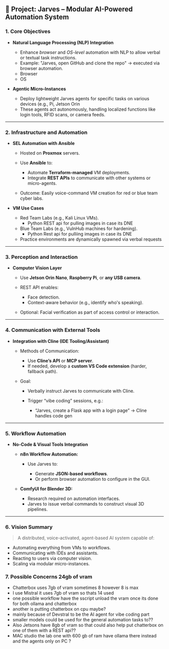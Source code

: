 ## 🧠 Project: Jarves – Modular AI-Powered Automation System

### 1. **Core Objectives**

- **Natural Language Processing (NLP) Integration**
    
    - Enhance _browser_ and _OS-level_ automation with NLP to allow verbal or textual task instructions.
    - Example: "Jarves, open GitHub and clone the repo" → executed via browser automation.
    - Browser
    - OS
- **Agentic Micro-Instances**
    
    - Deploy lightweight Jarves agents for specific tasks on various devices (e.g., Pi, Jetson Orin
    - These agents act autonomously, handling localized functions like login tools, RFID scans, or camera feeds.

---

### 2. **Infrastructure and Automation**

- **SEL Automation with Ansible**
    
    - Hosted on **Proxmox** servers.
    - Use **Ansible** to:
        
        - Automate **Terraform-managed** VM deployments.
        - Integrate **REST APIs** to communicate with other systems or micro-agents.
    - Outcome: Easily voice-command VM creation for red or blue team cyber labs.

- **VM Use Cases**
    
    - Red Team Labs (e.g., Kali Linux VMs).
	    - Python REST api for pulling images in case  its DNE
    - Blue Team Labs (e.g., VulnHub machines for hardening).
	    - Python Rest api for pulliing images in case its DNE 
    - Practice environments are dynamically spawned via verbal requests        

---

### 3. **Perception and Interaction**

- **Computer Vision Layer**
    
    - Use **Jetson Orin Nano**, **Raspberry Pi**, or **any USB camera**.        
    - REST API enables:
        
        - Face detection.
        - Context-aware behavior (e.g., identify who's speaking).
    - Optional: Facial verification as part of access control or interaction.        

---

### 4. **Communication with External Tools**

- **Integration with Cline (IDE Tooling/Assistant)**
    
    - Methods of Communication:
        
        - Use **Cline’s API** or **MCP server**.
        - If needed, develop a **custom VS Code extension** (harder, fallback path).            
    - Goal:
        
        - Verbally instruct Jarves to communicate with Cline.
        - Trigger “vibe coding” sessions, e.g.:
            
            - “Jarves, create a Flask app with a login page” → Cline handles code gen                

---

### 5. **Workflow Automation**

- **No-Code & Visual Tools Integration**
    
    - **n8n Workflow Automation:**
        
        - Use Jarves to:
            
            - Generate **JSON-based workflows**.
            - Or perform browser automation to configure in the GUI.
    - **ComfyUI for Blender 3D:**
        
        - Research required on automation interfaces.
        - Jarves to issue verbal commands to construct visual 3D pipelines.            

---

### 6. **Vision Summary**

> A distributed, voice-activated, agent-based AI system capable of:

- Automating everything from VMs to workflows.    
- Communicating with IDEs and assistants.
- Reacting to users via computer vision.
- Scaling via modular micro-instances.

### 7. Possible Concerns 24gb of vram

- Chatterbox uses 7gb of vram sometimes 8 however 8 is max
- I use Mistral it uses 7gb of vram so thats 14 used 
- one possible  workflow have the sscript unload the vram once its done for both ollama and chatterbox 
- another is  putting chatterbox on cpu maybe? 
- mainly because of Devstral to be the AI agent for vibe coding part 
- smaller models could be used for the general automation tasks to??
- Also Jetsons have 8gb of vram so that could also help put chatterbox on one of them with a REST api??
- MAC studio the lab one with 600 gb of ram have ollama there instead and the agents only on PC ? 